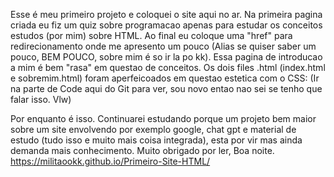 Esse é meu primeiro projeto e coloquei o site aqui no ar. Na primeira pagina criada eu fiz um quiz sobre programacao apenas para estudar os conceitos estudos (por mim) sobre HTML. Ao final eu coloque uma "href" para redirecionamento onde me apresento um pouco (Alias se quiser saber um pouco, BEM POUCO, sobre mim é so ir la po kk). Essa pagina de introducao a mim é bem "rasa" em questao de conceitos. Os dois files .html (index.html e sobremim.html) foram aperfeicoados em questao estetica com o CSS: (Ir na parte de Code aqui do Git para ver, sou novo entao nao sei se tenho que falar isso. Vlw)
<link rel="stylesheet" href="style.css">
<link rel="stylesheet" href="style2.css">

Por enquanto é isso. Continuarei estudando porque um projeto bem maior sobre um site envolvendo por exemplo google, chat gpt e material de estudo (tudo isso e muito mais coisa integrada), esta por vir mas ainda demanda mais conhecimento. Muito obrigado por ler, Boa noite.
https://militaookk.github.io/Primeiro-Site-HTML/
